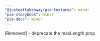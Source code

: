 ```yaml
---
"@justeattakeaway/pie-textarea": minor
"pie-storybook": minor
"pie-docs": minor
---
```


[Removed] - deprecate the maxLength prop
